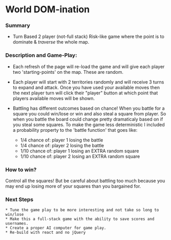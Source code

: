 # World DOM-ination

### Summary

  * Turn Based 2 player (not-full stack) Risk-like game where the point is to dominate & _traverse_ the whole map.
  
### Description and Game-Play:
  - Each refresh of the page will re-load the game and will give each player two 'starting-points' on the map. These are random.
  
  - Each player will start with 2 territories randomly and will receive 3 turns to expand and attack. Once you have used your available moves then the next player turn will click their "player" button at which point that players available moves will be shown.
  
  - Battling has different outcomes based on chance! When you battle for a square you could win/lose or win and also steal a square from player. So when you battle the board could change pretty dramaticaly based on if you steal some squares. To make the game less deterministic I included a probability property to the 'battle function' that goes like:

    - 1/4 chance of: player 1 losing the battle
    - 1/4  chance of: player 2 losing the battle
    - 1/10 chance of: player 1 losing an EXTRA random square
    - 1/10 chance of: player 2 losing an EXTRA random square

### How to win?

Control all the squares! But be careful about battling too much because you may end up losing more of your squares than you bargained for.

### Next Steps

    * Tune the game play to be more interesting and not take so long to win/lose
    * Make this a full-stack game with the ability to save scores and usernames.
    * Create a proper AI computer for game play.
    * Re-build with react and no jQuery
